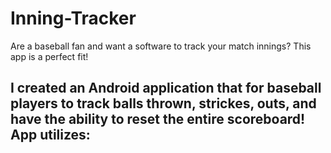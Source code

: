# Inning-Tracker

Are a baseball fan and want a software to track your match innings? This app is a perfect fit!

I created an Android application that for baseball players to track balls thrown, strickes, outs, and have the ability to reset the entire scoreboard!
App utilizes:
- 
